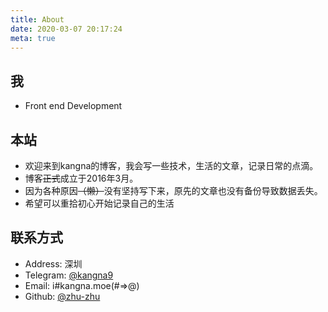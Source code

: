 ```yaml
---
title: About
date: 2020-03-07 20:17:24
meta: true
---
```


## 我

* Front end Development

## 本站

* 欢迎来到kangna的博客，我会写一些技术，生活的文章，记录日常的点滴。
* 博客~~正式~~成立于2016年3月。
* 因为各种原因~~（懒）~~没有坚持写下来，原先的文章也没有备份导致数据丢失。
* 希望可以重拾初心开始记录自己的生活

## 联系方式

* Address: 深圳
* Telegram: [@kangna9](https://t.me/s/kangna9)
* Email: i#kangna.moe(#=>@)
* Github: [@zhu-zhu](https://github.com/zhu-zhu)
